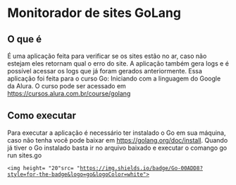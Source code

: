# Monitorador de sites GoLang

## O que é
É uma aplicação feita para verificar se os sites estão no ar, caso não estejam eles retornam qual o erro do site. A aplicação também gera logs e é possível acessar os logs que já foram gerados anteriormente. Essa aplicação foi feita para o curso Go: Iniciando com a linguagem do Google da Alura. O curso pode ser acessado em https://cursos.alura.com.br/course/golang

## Como executar
Para executar a aplicação é necessário ter instalado o Go em sua máquina, caso não tenha você pode baixar em https://golang.org/doc/install. Quando já tiver o Go instalado basta ir no arquivo baixado e executar o comango go run sites.go

<code><img height= "20"src= "https://img.shields.io/badge/Go-00ADD8?style=for-the-badge&logo=go&logoColor=white"></code>

